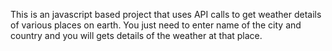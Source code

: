 This is an javascript based project that uses API calls to get weather details of various places on earth. You just need to enter name of the city and country and you will gets details
of the weather at that place.
